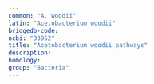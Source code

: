 ```yaml
---
common: "A. woodii"
latin: "Acetobacterium woodii"
bridgedb-code:
ncbi: "33952"
title: "Acetobacterium woodii pathways"
description:
homology: 
group: "Bacteria"
---
```

